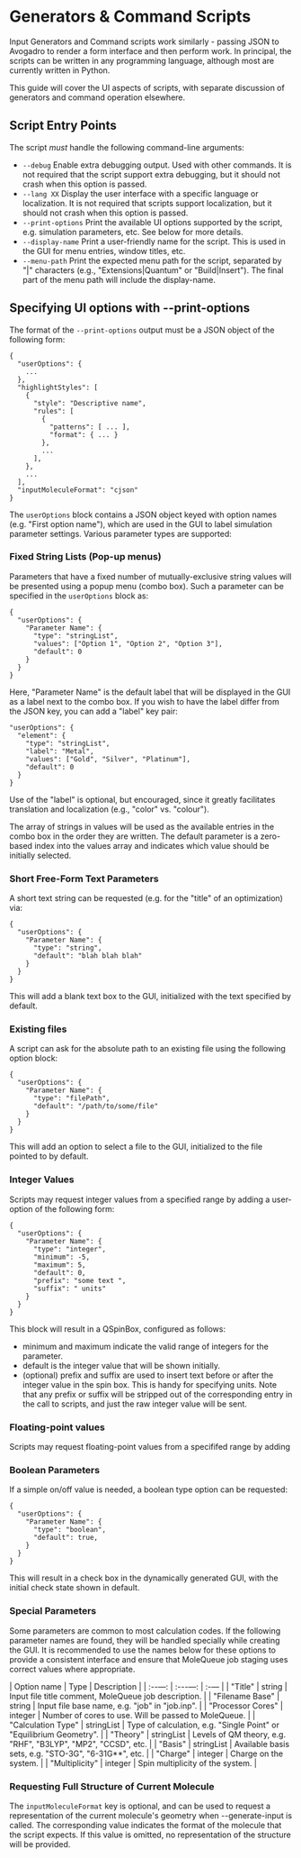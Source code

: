 Generators & Command Scripts
=======

Input Generators and Command scripts work similarly - passing JSON to Avogadro to render a form interface and then perform work. In principal, the scripts can be written in any programming language, although most are currently written in Python.

This guide will cover the UI aspects of scripts, with separate discussion of generators and command operation elsewhere.

## Script Entry Points

The script *must* handle the following command-line arguments:

* `--debug` Enable extra debugging output. Used with other commands. It is not required that the script support extra debugging, but it should not crash when this option is passed.
* `--lang XX` Display the user interface with a specific language or localization. It is not required that scripts support localization, but it should not crash when this option is passed.
* `--print-options` Print the available UI options supported by the script, e.g. simulation parameters, etc. See below for more details.
* `--display-name` Print a user-friendly name for the script. This is used in the GUI for menu entries, window titles, etc.
* `--menu-path` Print the expected menu path for the script, separated by "|" characters (e.g., "Extensions|Quantum" or "Build|Insert"). The final part of the menu path will include the display-name.


## Specifying UI options with --print-options

The format of the `--print-options` output must be a JSON object of the following form:

```
{
  "userOptions": {
    ...
  },
  "highlightStyles": [
    {
      "style": "Descriptive name",
      "rules": [
        {
          "patterns": [ ... ],
          "format": { ... }
        },
        ...
      ],
    },
    ...
  ],
  "inputMoleculeFormat": "cjson"
}
```

The `userOptions` block contains a JSON object keyed with option names (e.g. "First option name"), which are used in the GUI to label simulation parameter settings. Various parameter types are supported:

### Fixed String Lists (Pop-up menus)

Parameters that have a fixed number of mutually-exclusive string values will be presented using a popup menu (combo box). Such a parameter can be specified in the `userOptions` block as:

```
{
  "userOptions": {
    "Parameter Name": {
      "type": "stringList",
      "values": ["Option 1", "Option 2", "Option 3"],
      "default": 0
    }
  }
}
```

Here, "Parameter Name" is the default label that will be displayed in the GUI as a label next to the combo box. If you wish to have the label differ from the JSON key, you can add a "label" key pair:

```
"userOptions": {
  "element": {
    "type": "stringList",
    "label": "Metal",
    "values": ["Gold", "Silver", "Platinum"],
    "default": 0
  }
}
```

Use of the "label" is optional, but encouraged, since it greatly facilitates translation and localization (e.g., "color" vs. "colour").

The array of strings in values will be used as the available entries in the combo box in the order they are written. The default parameter is a zero-based index into the values array and indicates which value should be initially selected.

### Short Free-Form Text Parameters

A short text string can be requested (e.g. for the "title" of an optimization) via:

```
{
  "userOptions": {
    "Parameter Name": {
      "type": "string",
      "default": "blah blah blah"
    }
  }
}
```

This will add a blank text box to the GUI, initialized with the text specified by default.

### Existing files

A script can ask for the absolute path to an existing file using the following option block:

```
{
  "userOptions": {
    "Parameter Name": {
      "type": "filePath",
      "default": "/path/to/some/file"
    }
  }
}
```

This will add an option to select a file to the GUI, initialized to the file pointed to by default.

### Integer Values

Scripts may request integer values from a specified range by adding a user-option of the following form:

```
{
  "userOptions": {
    "Parameter Name": {
      "type": "integer",
      "minimum": -5,
      "maximum": 5,
      "default": 0,
      "prefix": "some text ",
      "suffix": " units"
    }
  }
}
```

This block will result in a QSpinBox, configured as follows:

* minimum and maximum indicate the valid range of integers for the parameter.
* default is the integer value that will be shown initially.
* (optional) prefix and suffix are used to insert text before or after the integer value in the spin box. This is handy for specifying units. Note that any prefix or suffix will be stripped out of the corresponding entry in the call to scripts, and just the raw integer value will be sent.

### Floating-point values

Scripts may request floating-point values from a specififed range by adding

### Boolean Parameters

If a simple on/off value is needed, a boolean type option can be requested:

```
{
  "userOptions": {
    "Parameter Name": {
      "type": "boolean",
      "default": true,
    }
  }
}
```

This will result in a check box in the dynamically generated GUI, with the initial check state shown in default.



### Special Parameters

Some parameters are common to most calculation codes. If the following parameter names are found, they will be handled specially while creating the GUI. It is recommended to use the names below for these options to provide a consistent interface and ensure that MoleQueue job staging uses correct values where appropriate.

| Option name | Type | Description |
| :--—: | :---—: | :-— |
| "Title" | string | Input file title comment, MoleQueue job description. |
| "Filename Base" | string | Input file base name, e.g. "job" in "job.inp". |
| "Processor Cores" | integer | Number of cores to use. Will be passed to MoleQueue. |
| "Calculation Type" | stringList | Type of calculation, e.g. "Single Point" or "Equilibrium Geometry". |
| "Theory" | stringList | Levels of QM theory, e.g. "RHF", "B3LYP", "MP2", "CCSD", etc. |
| "Basis" | stringList | Available basis sets, e.g. "STO-3G", "6-31G**", etc. |
| "Charge" | integer | Charge on the system. |
| "Multiplicity" | integer | Spin multiplicity of the system. |



### Requesting Full Structure of Current Molecule

The `inputMoleculeFormat` key is optional, and can be used to request a representation of the current molecule's geometry when --generate-input is called. The corresponding value indicates the format of the molecule that the script expects. If this value is omitted, no representation of the structure will be provided.
